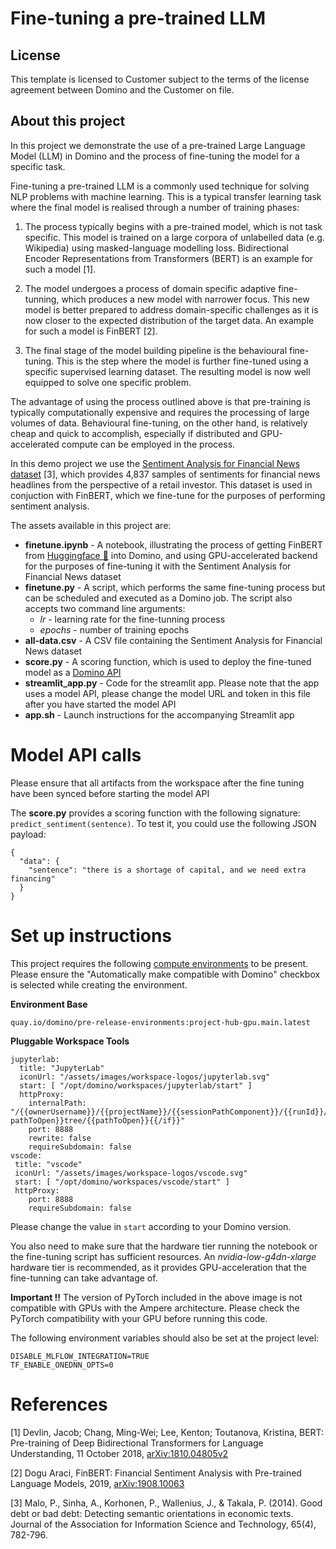 # Fine-tuning a pre-trained LLM

## License
This template is licensed to Customer subject to the terms of the license agreement between Domino and the Customer on file.

## About this project
In this project we demonstrate the use of a pre-trained Large Language Model (LLM) in Domino and the process of fine-tuning the model for a specific task.

Fine-tuning a pre-trained LLM is a commonly used technique for solving NLP problems with machine learning. This is a typical transfer learning task where the final model is realised through a number of training phases:

1. The process typically begins with a pre-trained model, which is not task specific. This model is trained on a large corpora of unlabelled data (e.g. Wikipedia) using masked-language modelling loss. Bidirectional Encoder Representations from Transformers (BERT) is an example for such a model [1].

2. The model undergoes a process of domain specific adaptive fine-tunning, which produces a new model with narrower focus. This new model is better prepared to address domain-specific challenges as it is now closer to the expected distribution of the target data. An example for such a model is FinBERT [2].

3. The final stage of the model building pipeline is the behavioural fine-tuning. This is the step where the model is further fine-tuned using a specific supervised learning dataset. The resulting model is now well equipped to solve one specific problem.

The advantage of using the process outlined above is that pre-training is typically computationally expensive and requires the processing of large volumes of data. Behavioural fine-tuning, on the other hand, is relatively cheap and quick to accomplish, especially if distributed and GPU-accelerated compute can be employed in the process.

In this demo project we use the [Sentiment Analysis for Financial News dataset](https://www.kaggle.com/datasets/ankurzing/sentiment-analysis-for-financial-news) [3], which provides 4,837 samples of sentiments for financial news headlines from the perspective of a retail investor. This dataset is used in conjuction with FinBERT, which we fine-tune for the purposes of performing sentiment analysis.

The assets available in this project are:

* **finetune.ipynb** - A notebook, illustrating the process of getting FinBERT from [Huggingface 🤗](https://huggingface.co/ProsusAI/finbert) into Domino, and using GPU-accelerated backend for the purposes of fine-tuning it with the Sentiment Analysis for Financial News dataset
* **finetune.py** - A script, which performs the same fine-tuning process but can be scheduled and executed as a Domino job. The script also accepts two command line arguments:
    * *lr* - learning rate for the fine-tunning process
    * *epochs* - number of training epochs
* **all-data.csv** - A CSV file containing the Sentiment Analysis for Financial News dataset
* **score.py** - A scoring function, which is used to deploy the fine-tuned model as a [Domino API](https://docs.dominodatalab.com/en/latest/user_guide/8dbc91/host-models-as-rest-apis/)
* **streamlit_app.py** - Code for the streamlit app. Please note that the app uses a model API, please change the model URL and token in this file after you have started the model API
* **app.sh** - Launch instructions for the accompanying Streamlit app

# Model API calls

Please ensure that all artifacts from the workspace after the fine tuning have been synced before starting the model API

The **score.py** provides a scoring function with the following signature: `predict_sentiment(sentence)`. To test it, you could use the following JSON payload:

```
{
  "data": {
    "sentence": "there is a shortage of capital, and we need extra financing"
  }
}
```

# Set up instructions

This project requires the following [compute environments](https://docs.dominodatalab.com/en/latest/user_guide/f51038/environments/) to be present. Please ensure the "Automatically make compatible with Domino" checkbox is selected while creating the environment.

**Environment Base** 

`quay.io/domino/pre-release-environments:project-hub-gpu.main.latest`

**Pluggable Workspace Tools** 
```
jupyterlab:
  title: "JupyterLab"
  iconUrl: "/assets/images/workspace-logos/jupyterlab.svg"
  start: [ "/opt/domino/workspaces/jupyterlab/start" ]
  httpProxy:
    internalPath: "/{{ownerUsername}}/{{projectName}}/{{sessionPathComponent}}/{{runId}}/{{#if pathToOpen}}tree/{{pathToOpen}}{{/if}}"
    port: 8888
    rewrite: false
    requireSubdomain: false
vscode:
 title: "vscode"
 iconUrl: "/assets/images/workspace-logos/vscode.svg"
 start: [ "/opt/domino/workspaces/vscode/start" ]
 httpProxy:
    port: 8888
    requireSubdomain: false
```

Please change the value in `start` according to your Domino version.


You also need to make sure that the hardware tier running the notebook or the fine-tuning script has sufficient resources. An *nvidia-low-g4dn-xlarge* hardware tier is recommended, as it provides GPU-acceleration that the fine-tunning can take advantage of.

**Important !!** The version of PyTorch included in the above image is not compatible with GPUs with the Ampere architecture. Please check the PyTorch compatibility with your GPU before running this code. 

The following environment variables should also be set at the project level:

```
DISABLE_MLFLOW_INTEGRATION=TRUE	
TF_ENABLE_ONEDNN_OPTS=0
```

# References

[1] Devlin, Jacob; Chang, Ming-Wei; Lee, Kenton; Toutanova, Kristina, BERT: Pre-training of Deep Bidirectional Transformers for Language Understanding, 11 October 2018, [arXiv:1810.04805v2](https://arxiv.org/abs/1810.04805)

[2] Dogu Araci, FinBERT: Financial Sentiment Analysis with Pre-trained Language Models, 2019, [arXiv:1908.10063](http://arxiv.org/abs/1908.10063)

[3] Malo, P., Sinha, A., Korhonen, P., Wallenius, J., & Takala, P. (2014). Good debt or bad debt: Detecting semantic orientations in economic texts. Journal of the Association for Information Science and Technology, 65(4), 782-796.

